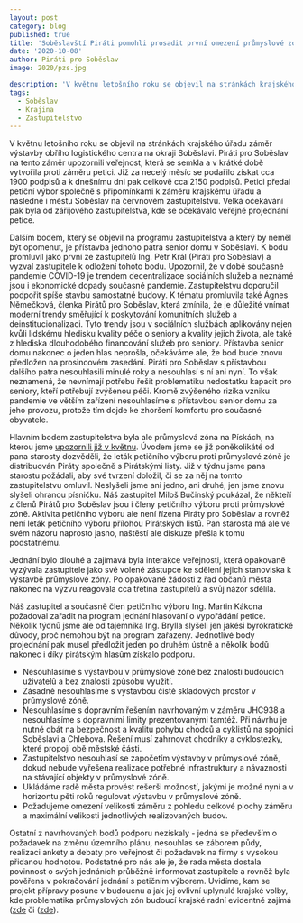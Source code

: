 ```yaml
---
layout: post
category: blog
published: true
title: 'Soběslavští Piráti pomohli prosadit první omezení průmyslové zóny a odložení přístavby senior domu'
date: '2020-10-08'
author: Piráti pro Soběslav
image: 2020/pzs.jpg

description: 'V květnu letošního roku se objevil na stránkách krajského úřadu záměr výstavby obřího logistického centra na okraji Soběslavi. Piráti pro Soběslav na tento záměr upozornili veřejnost, která se semkla a v krátké době vytvořila proti záměru petici. '
tags:
  - Soběslav
  - Krajina
  - Zastupitelstvo
---
```

V květnu letošního roku se objevil na stránkách krajského úřadu záměr výstavby obřího logistického centra na okraji Soběslavi. 
Piráti pro Soběslav na tento záměr upozornili veřejnost, která se semkla a v krátké době vytvořila proti záměru petici. 
Již za necelý měsíc se podařilo získat cca 1900 podpisů a k dnešnímu dni pak celkově cca 2150 podpisů. Petici předal petiční výbor 
společně s připomínkami k záměru krajskému úřadu a následně i městu Soběslav na červnovém zastupitelstvu. Velká očekávání pak byla od zářijového zastupitelstva, 
kde se očekávalo veřejné projednání petice. 

Dalším bodem, který se objevil na programu zastupitelstva a který by neměl být opomenut, je přístavba jednoho patra senior domu v Soběslavi. 
K bodu promluvil jako první ze zastupitelů Ing. Petr Král (Piráti pro Soběslav) a vyzval zastupitele k odložení tohoto bodu. Upozornil, 
že v době současné pandemie COVID-19 je trendem decentralizace sociálních služeb a neznámé jsou i ekonomické dopady současné pandemie. 
Zastupitelstvu doporučil podpořit spíše stavbu samostatné budovy. K tématu promluvila také Ágnes Němečková, členka Pirátů pro Soběslav, 
která zmínila, že je důležité vnímat moderní trendy směřující k poskytování komunitních služeb a deinstitucionalizaci. 
Tyto trendy jsou v sociálních službách aplikovány nejen kvůli lidskému hledisku kvality péče o seniory a kvality jejich života, 
ale také z hlediska dlouhodobého financování služeb pro seniory. Přístavba senior domu nakonec o jeden hlas neprošla, očekáváme ale, 
že bod bude znovu předložen na prosincovém zasedání. Piráti pro Soběslav s přístavbou dalšího patra nesouhlasili minulé roky a nesouhlasí 
s ní ani nyní. To však neznamená, že nevnímají potřebu řešit problematiku nedostatku kapacit pro seniory, kteří potřebují zvýšenou péči. 
Kromě zvýšeného rizika vzniku pandemie ve větším zařízení nesouhlasíme s přístavbou senior domu za jeho provozu, protože tím dojde ke zhoršení komfortu pro současné obyvatele. 

Hlavním bodem zastupitelstva byla ale průmyslová zóna na Pískách, na kterou jsme [upozornili již v květnu](http://pirati.sobeslav.cz/uz-je-to-tady-prekladiste-v-sobeslavi/). 
Úvodem jsme se již poněkolikáté od pana starosty dozvěděli, že leták petičního výboru proti průmyslové zóně je distribuován 
Piráty společně s Pirátskými listy. Již v týdnu jsme pana starostu požádali, aby své tvrzení doložil, či se za něj na tomto zastupitelstvu omluvil. 
Neslyšeli jsme ani jedno, ani druhé, jen jsme znovu slyšeli ohranou písničku. Náš zastupitel Miloš Bučinský poukázal, že někteří z členů Pirátů pro Soběslav 
jsou i členy petičního výboru proti průmyslové zóně. Aktivita petičního výboru ale není řízena Piráty pro Soběslav a rovněž není leták petičního výboru 
přílohou Pirátských listů. Pan starosta má ale ve svém názoru naprosto jasno, naštěstí ale diskuze přešla k tomu podstatnému.

Jednání bylo dlouhé a zajímavá byla interakce veřejnosti, která opakovaně vyzývala zastupitele 
jako své volené zástupce ke sdělení jejich stanoviska k výstavbě průmyslové zóny. Po opakované žádosti z řad občanů města nakonec 
na výzvu reagovala cca třetina zastupitelů a svůj názor sdělila.

Náš zastupitel a současně člen petičního výboru Ing. Martin Kákona požadoval zařadit na program jednání hlasování o vypořádání petice. Několik týdnů jsme ale od tajemníka Ing. Brylla slyšeli jen jakési byrokratické důvody, proč nemohou být na program zařazeny. Jednotlivé body projednání pak musel předložit jeden po druhém ústně a několik bodů nakonec i díky pirátským hlasům získalo podporu.

  - Nesouhlasíme s výstavbou v průmyslové zóně bez znalosti budoucích uživatelů a bez znalosti způsobu využití. 
  - Zásadně nesouhlasíme s výstavbou čistě skladových prostor v průmyslové zóně. 
  - Nesouhlasíme s dopravním řešením navrhovaným v záměru JHC938 a nesouhlasíme s dopravními limity prezentovanými tamtéž. Při návrhu je nutné dbát na bezpečnost a kvalitu pohybu chodců a cyklistů na spojnici Soběslavi a Chlebova. Řešení musí zahrnovat chodníky a cyklostezky, které propojí obě městské části. 
  - Zastupitelstvo nesouhlasí se započetím výstavby v průmyslové zóně, dokud nebude vyřešena realizace potřebné infrastruktury a návaznosti na stávající objekty v průmyslové zóně. 
  - Ukládáme radě města provést rešerši možností, jakými je možné nyní a v horizontu pěti roků regulovat výstavbu v průmyslové zóně. 
  - Požadujeme omezení velikosti záměru z pohledu celkové plochy záměru a maximální velikosti jednotlivých realizovaných budov. 

Ostatní z navrhovaných bodů podporu nezískaly - jedná se především o požadavek na změnu územního plánu, nesouhlas se záborem půdy, realizaci ankety 
a debaty pro veřejnost či požadavek na firmy s vysokou přidanou hodnotou. Podstatné pro nás ale je, že rada města dostala povinnost o svých jednáních 
průběžně informovat zastupitele a rovněž byla pověřena v pokračování jednání s petičním výborem. Uvidíme, kam se projekt přípravy posune v budoucnu 
a jak jej ovlivní uplynulé krajské volby, kde problematika průmyslových zón budoucí 
krajské radní evidentně zajímá ([zde](https://www.facebook.com/jihoceskatelevize/videos/711425026383710/) či ([zde](https://www.facebook.com/frantisek.talir/posts/2609801212603070)).
